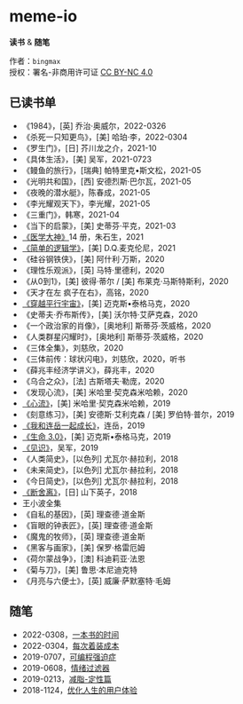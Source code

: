 # meme-io
**读书** & **随笔**

作者：`bingmax`  
授权：署名-非商用许可证 [CC BY-NC 4.0](https://creativecommons.org/licenses/by-nc/4.0/)


## 已读书单
- 《1984》，[英] 乔治·奥威尔，2022-0326
- 《杀死一只知更鸟》，[美] 哈珀·李，2022-0304
- 《罗生门》，[日] 芥川龙之介，2021-10
- 《具体生活》，[美] 吴军，2021-0723
- 《鳗鱼的旅行》，[瑞典] 帕特里克•斯文松，2021-05
- 《光明共和国》，[西] 安德烈斯·巴尔瓦，2021-05
- 《夜晚的潜水艇》，陈春成，2021-05
- 《李光耀观天下》，李光耀，2021-05
- 《三重门》，韩寒，2021-04
- 《当下的启蒙》，[美] 史蒂芬·平克，2021-03
- [《医学大神》](2021/《医学大神》.md)14 册，朱石生，2021
- [《简单的逻辑学》](2021/《简单的逻辑学》.md)，[美] D.Q.麦克伦尼，2021
- 《硅谷钢铁侠》，[美] 阿什利·万斯，2020
- 《理性乐观派》，[英] 马特·里德利，2020
- 《从0到1》，[美] 彼得·蒂尔 / [美] 布莱克·马斯特斯利，2020
- 《天才在左 疯子在右》，高铭，2020
- [《穿越平行宇宙》](2020/《穿越平行宇宙》.md)，[美] 迈克斯•泰格马克，2020
- 《史蒂夫·乔布斯传》，[美] 沃尔特·艾萨克森，2020
- 《一个政治家的肖像》，[奥地利] 斯蒂芬·茨威格，2020
- 《人类群星闪耀时》，[奥地利] 斯蒂芬·茨威格，2020
- 《三体全集》，刘慈欣，2020
- 《三体前传：球状闪电》，刘慈欣，2020，听书
- 《薛兆丰经济学讲义》，薛兆丰，2020
- 《乌合之众》，[法] 古斯塔夫·勒庞，2020
- 《发现心流》，[美] 米哈里·契克森米哈赖，2020
- [《心流》](2019/《心流》.md)，[美] 米哈里·契克森米哈赖，2019
- 《刻意练习》，[美] 安德斯·艾利克森 / [美] 罗伯特·普尔，2019
- [《我和连岳一起成长》](2019/《我和连岳一起成长》.md)，连岳，2019
- [《生命 3.0》](2019/%E3%80%8A%E7%94%9F%E5%91%BD%203.0%E3%80%8B.md)，[美] 迈克斯•泰格马克，2019
- [《见识》](2019/《见识》.md)，吴军，2019
- 《人类简史》，[以色列] 尤瓦尔·赫拉利，2018
- 《未来简史》，[以色列] 尤瓦尔·赫拉利，2018
- 《今日简史》，[以色列] 尤瓦尔·赫拉利，2018
- [《断舍离》](2018/《断舍离》.md)，[日] 山下英子，2018
- 王小波全集
- 《自私的基因》，[英] 理查德·道金斯
- 《盲眼的钟表匠》，[英] 理查德·道金斯
- 《魔鬼的牧师》，[英] 理查德·道金斯
- 《黑客与画家》，[美] 保罗·格雷厄姆
- 《荷尔蒙战争》，[澳] 科迪莉亚·法恩
- 《菊与刀》，[美] 鲁思·本尼迪克特
- 《月亮与六便士》，[英] 威廉·萨默塞特·毛姆


## 随笔
- 2022-0308，[一本书的时间](2022/一本书的时间.md)
- 2022-0304，[每次着装成本](2022/每次着装成本.md)
- 2019-0707，[可编程强迫症](2019/可编程强迫症.md)
- 2019-0608，[情绪过滤器](2019/情绪过滤器.md)
- 2019-0213，[减脂-定性篇](2019/减脂-定性篇.md)
- 2018-1124，[优化人生的用户体验](2018/优化人生的用户体验.md)